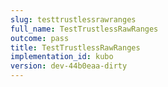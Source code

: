 ```yaml
---
slug: testtrustlessrawranges
full_name: TestTrustlessRawRanges
outcome: pass
title: TestTrustlessRawRanges
implementation_id: kubo
version: dev-44b0eaa-dirty
---
```


